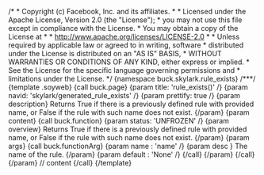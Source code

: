 /\* \* Copyright (c) Facebook, Inc. and its affiliates. \* \* Licensed
under the Apache License, Version 2.0 (the \"License\"); \* you may not
use this file except in compliance with the License. \* You may obtain a
copy of the License at \* \* http://www.apache.org/licenses/LICENSE-2.0
\* \* Unless required by applicable law or agreed to in writing,
software \* distributed under the License is distributed on an \"AS IS\"
BASIS, \* WITHOUT WARRANTIES OR CONDITIONS OF ANY KIND, either express
or implied. \* See the License for the specific language governing
permissions and \* limitations under the License. \*/ {namespace
buck.skylark.rule_exists} /\*\*\*/ {template .soyweb} {call buck.page}
{param title: \'rule_exists()\' /} {param navid:
\'skylark/generated_rule_exists\' /} {param prettify: true /} {param
description} Returns True if there is a previously defined rule with
provided name, or False if the rule with such name does not exist.
{/param} {param content} {call buck.function} {param status:
\'UNFROZEN\' /} {param overview} Returns True if there is a previously
defined rule with provided name, or False if the rule with such name
does not exist. {/param} {param args} {call buck.functionArg} {param
name : \'name\' /} {param desc } The name of the rule. {/param} {param
default : \'None\' /} {/call} {/param} {/call} {/param} // content
{/call} {/template}
